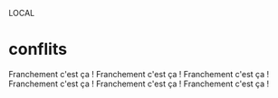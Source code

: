 LOCAL
# conflits
Franchement c'est ça !
Franchement c'est ça !
Franchement c'est ça !
Franchement c'est ça !
Franchement c'est ça !
Franchement c'est ça !

